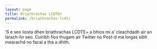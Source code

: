 ```yaml
---
layout: page
title: Briathrachas LCDTQ+
permalink: /briathrachas-lcdt/
---
```


‘S e seo liosta dhen briathrachas LCDTE+ a bhios mi a’ cleachdadh air an làrach-lìn seo. Cuiribh fios thugam air Twitter no Post-d ma lorgas sibh mearachd no facal a tha a dhìth.

